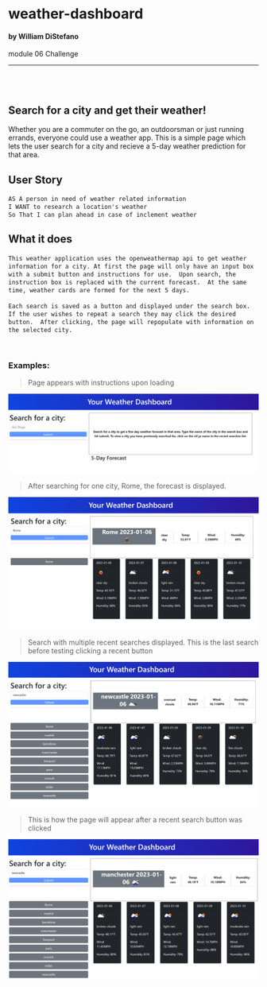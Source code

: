 # weather-dashboard
#### by William DiStefano
module 06 Challenge  
<hr>
<br>
<br> 

## Search for a city and get their weather!

Whether you are a commuter on the go, an outdoorsman or just running errands, everyone could use a weather app.  This is a simple page which lets the user search for a city and recieve a 5-day weather prediction for that area.

## User Story

```
AS A person in need of weather related information
I WANT to research a location's weather
So That I can plan ahead in case of inclement weather
```

## What it does

```
This weather application uses the openweathermap api to get weather information for a city. At first the page will only have an input box with a submit button and instructions for use.  Upon search, the instruction box is replaced with the current forecast.  At the same time, weather cards are formed for the next 5 days.  

Each search is saved as a button and displayed under the search box.  If the user wishes to repeat a search they may click the desired button.  After clicking, the page will repopulate with information on the selected city.
```

<br>

### Examples: 

>Page appears with instructions upon loading  

![initial page on loading application](assets/Images/initial.png)  

>After searching for one city, Rome, the forecast is displayed.  

![Forecast loading upon search](assets/Images/AfterSearch.png)

>Search with multiple recent searches displayed.  This is the last search before testing clicking a recent button  

![last search before testing recent search buttons](assets/Images/beforeRecent.png)

>This is how the page will appear after a recent search button was clicked  

![Recent search loaded by button click](assets/Images/afterRecent.png)